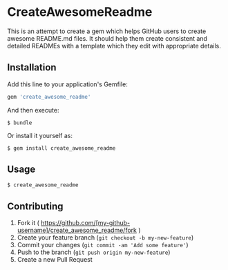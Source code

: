 # CreateAwesomeReadme

This is an attempt to create a gem which helps GitHub users to create awesome README.md files. It should help them create consistent and detailed READMEs with a template which they edit with appropriate details.

## Installation

Add this line to your application's Gemfile:

```ruby
gem 'create_awesome_readme'
```

And then execute:

    $ bundle

Or install it yourself as:

    $ gem install create_awesome_readme

## Usage

    $ create_awesome_readme

## Contributing

1. Fork it ( https://github.com/[my-github-username]/create_awesome_readme/fork )
2. Create your feature branch (`git checkout -b my-new-feature`)
3. Commit your changes (`git commit -am 'Add some feature'`)
4. Push to the branch (`git push origin my-new-feature`)
5. Create a new Pull Request